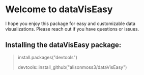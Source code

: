 # Welcome to dataVisEasy

I hope you enjoy this package for easy and customizable data visualizations. 
Please reach out if you have questions or issues.

## Installing the dataVisEasy package: 

>install.packages("devtools")
>
>devtools::install_github("alisonmoss3/dataVisEasy")

